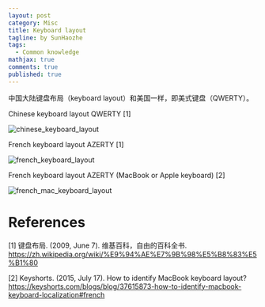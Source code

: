 ```yaml
---
layout: post
category: Misc 
title: Keyboard layout
tagline: by SunHaozhe
tags: 
  - Common knowledge 
mathjax: true
comments: true
published: true
---
```



中国大陆键盘布局（keyboard layout）和美国一样，即美式键盘（QWERTY）。



Chinese keyboard layout QWERTY [1]


![chinese_keyboard_layout](/blogs/assets/images/blog/chinese_keyboard_layout.png)



French keyboard layout AZERTY [1]

![french_keyboard_layout](/blogs/assets/images/blog/french_keyboard_layout.png)


French keyboard layout AZERTY (MacBook or Apple keyboard) [2]

![french_mac_keyboard_layout](/blogs/assets/images/blog/french_mac_keyboard_layout.png)


# References


[1] 键盘布局. (2009, June 7). 维基百科，自由的百科全书. https://zh.wikipedia.org/wiki/%E9%94%AE%E7%9B%98%E5%B8%83%E5%B1%80

[2] Keyshorts. (2015, July 17). How to identify MacBook keyboard layout? https://keyshorts.com/blogs/blog/37615873-how-to-identify-macbook-keyboard-localization#french